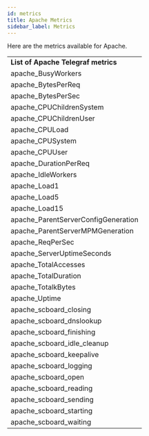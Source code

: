 ```yaml
---
id: metrics
title: Apache Metrics
sidebar_label: Metrics
---
```


Here are the metrics available for Apache.


<table>
  <tr>
   <td><strong>List of Apache Telegraf metrics</strong></td>
  </tr>
  <tr>
   <td>apache_BusyWorkers
   </td>
  </tr>
  <tr>
   <td>apache_BytesPerReq
   </td>
  </tr>
  <tr>
   <td>apache_BytesPerSec
   </td>
  </tr>
  <tr>
   <td>apache_CPUChildrenSystem
   </td>
  </tr>
  <tr>
   <td>apache_CPUChildrenUser
   </td>
  </tr>
  <tr>
   <td>apache_CPULoad
   </td>
  </tr>
  <tr>
   <td>apache_CPUSystem
   </td>
  </tr>
  <tr>
   <td>apache_CPUUser
   </td>
  </tr>
  <tr>
   <td>apache_DurationPerReq
   </td>
  </tr>
  <tr>
   <td>apache_IdleWorkers
   </td>
  </tr>
  <tr>
   <td>apache_Load1
   </td>
  </tr>
  <tr>
   <td>apache_Load5
   </td>
  </tr>
  <tr>
   <td>apache_Load15
   </td>
  </tr>
  <tr>
   <td>apache_ParentServerConfigGeneration
   </td>
  </tr>
  <tr>
   <td>apache_ParentServerMPMGeneration
   </td>
  </tr>
  <tr>
   <td>apache_ReqPerSec
   </td>
  </tr>
  <tr>
   <td>apache_ServerUptimeSeconds
   </td>
  </tr>
  <tr>
   <td>apache_TotalAccesses
   </td>
  </tr>
  <tr>
   <td>apache_TotalDuration
   </td>
  </tr>
  <tr>
   <td>apache_TotalkBytes
   </td>
  </tr>
  <tr>
   <td>apache_Uptime
   </td>
  </tr>
  <tr>
   <td>apache_scboard_closing
   </td>
  </tr>
  <tr>
   <td>apache_scboard_dnslookup
   </td>
  </tr>
  <tr>
   <td>apache_scboard_finishing
   </td>
  </tr>
  <tr>
   <td>apache_scboard_idle_cleanup
   </td>
  </tr>
  <tr>
   <td>apache_scboard_keepalive
   </td>
  </tr>
  <tr>
   <td>apache_scboard_logging
   </td>
  </tr>
  <tr>
   <td>apache_scboard_open
   </td>
  </tr>
  <tr>
   <td>apache_scboard_reading
   </td>
  </tr>
  <tr>
   <td>apache_scboard_sending
   </td>
  </tr>
  <tr>
   <td>apache_scboard_starting
   </td>
  </tr>
  <tr>
   <td>apache_scboard_waiting
   </td>
  </tr>
</table>
